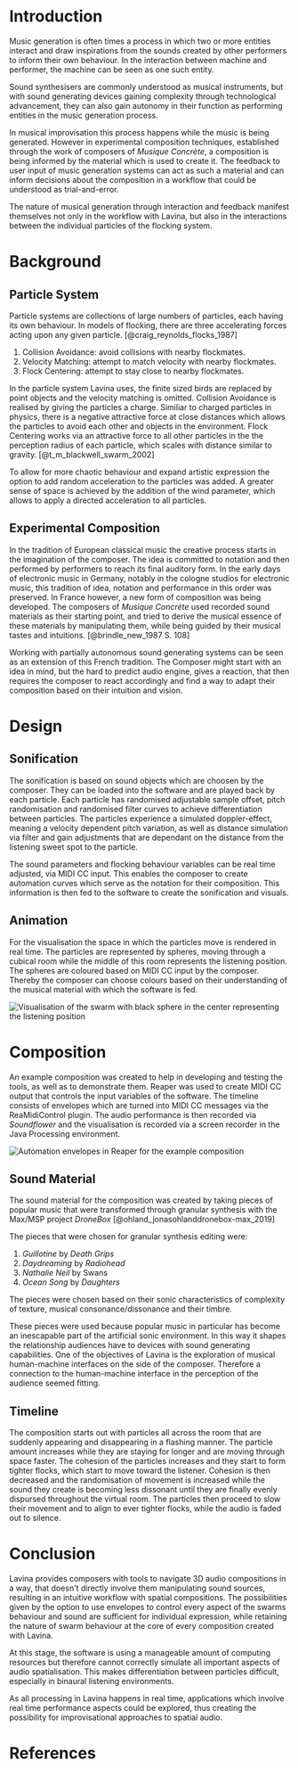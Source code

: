 # Introduction

Music generation is often times a process in which two or more entities interact and draw inspirations from the sounds created by other performers to inform their own behaviour. In the interaction between machine and performer, the machine can be seen as one such entity. 

Sound synthesisers are commonly understood as musical instruments, but with sound generating devices gaining complexity through technological advancement, they can also gain autonomy in their function as performing entities in the music generation process.

In musical improvisation this process happens while the music is being generated. However in experimental composition techniques, established through the work of composers of *Musique Concrète*, a composition is being informed by the material which is used to create it. The feedback to user input of music generation systems can act as such a material and can inform decisions about the composition in a workflow that could be understood as trial-and-error.

The nature of musical generation through interaction and feedback manifest themselves not only in the workflow with Lavina, but also in the interactions between the individual particles of the flocking system.

# Background

## Particle System

Particle systems are collections of large numbers of particles, each having its own behaviour. In models of flocking, there are three accelerating forces acting upon any given particle. [@craig_reynolds_flocks_1987]

1. Collision Avoidance: avoid collisions with nearby flockmates.
2. Velocity Matching: attempt to match velocity with nearby flockmates.
3. Flock Centering: attempt to stay close to nearby flockmates.

In the particle system Lavina uses, the finite sized birds are replaced by point objects and the velocity matching is omitted. Collision Avoidance is realised by giving the particles a charge. Similiar to charged particles in physics, there is a negative attractive force at close distances which allows the particles to avoid each other and objects in the environment. Flock Centering works via an attractive force to all other particles in the the perception radius of each particle, which scales with distance similar to gravity. [@t_m_blackwell_swarm_2002]

To allow for more chaotic behaviour and expand artistic expression the option to add random acceleration to the particles was added. A greater sense of space is achieved by the addition of the wind parameter, which allows to apply a directed acceleration to all particles.

## Experimental Composition

In the tradition of European classical music the creative process starts in the imagination of the composer. The idea is committed to notation and then performed by performers to reach its final auditory form. In the early days of electronic music in Germany, notably in the cologne studios for electronic music, this tradition of idea, notation and performance in this order was preserved. In France however, a new form of composition was being developed. The composers of *Musique Concrète* used recorded sound materials as their starting point, and tried to derive the musical essence of these materials by manipulating them, while being guided by their musical tastes and intuitions. [@brindle_new_1987 S. 108]

Working with partially autonomous sound generating systems can be seen as an extension of this French tradition. The Composer might start with an idea in mind, but the hard to predict audio engine, gives a reaction, that then requires the composer to react accordingly and find a way to adapt their composition based on their intuition and vision.

# Design

## Sonification

The sonification is based on sound objects which are choosen by the composer. They can be loaded into the software and are played back by each particle. Each particle has randomised adjustable sample offset, pitch randomisation and randomised filter curves to achieve differentiation between particles. The particles experience a simulated doppler-effect, meaning a velocity dependent pitch variation, as well as distance simulation via filter and gain adjustments that are dependant on the distance from the listening sweet spot to the particle.

The sound parameters and flocking behaviour variables can be real time adjusted, via MIDI CC input. This enables the composer to create automation curves which serve as the notation for their composition. This information is then fed to the software to create the sonification and visuals.

## Animation

For the visualisation the space in which the particles move is rendered in real time. The particles are represented by spheres, moving through a cubical room while the middle of this room represents the listening position. The spheres are coloured based on MIDI CC input by the composer. Thereby the composer can choose colours based on their understanding of the musical material with which the software is fed.

![Visualisation of the swarm with black sphere in the center representing the listening position](Graphics/particles.jpeg)

# Composition

An example composition was created to help in developing and testing the tools, as well as to demonstrate them. Reaper was used to create MIDI CC output that controls the input variables of the software. The timeline consists of envelopes which are turned into MIDI CC messages via the ReaMidiControl plugin. The audio performance is then recorded via *Soundflower* and the visualisation is recorded via a screen recorder in the Java Processing environment.

![Automation envelopes in Reaper for the example composition](Graphics/automation.jpeg)

## Sound Material

The sound material for the composition was created by taking pieces of popular music that were transformed through granular synthesis with the Max/MSP project *DroneBox* [@ohland_jonasohlanddronebox-max_2019]

The pieces that were chosen for granular synthesis editing were:

1. *Guillotine* by *Death Grips*
2. *Daydreaming* by *Radiohead*
3. *Nathalie Neil* by Swans
4. *Ocean Song* by *Daughters*

The pieces were chosen based on their sonic characteristics of complexity of texture, musical consonance/dissonance and their timbre.

These pieces were used because popular music in particular has become an inescapable part of the artificial sonic environment. In this way it shapes the relationship audiences have to devices with sound generating capabilities. One of the objectives of Lavina is the exploration of musical human-machine interfaces on the side of the composer. Therefore a connection to the human-machine interface in the perception of the audience seemed fitting.

## Timeline

The composition starts out with particles all across the room that are suddenly appearing and disappearing in a flashing manner. The particle amount increases while they are staying for longer and are moving through space faster. The cohesion of the particles increases and they start to form tighter flocks, which start to move toward the listener. Cohesion is then decreased and the randomisation of movement is increased while the sound they create is becoming less dissonant until they are finally evenly dispursed throughout the virtual room. The particles then proceed to slow their movement and to align to ever tighter flocks, while the audio is faded out to silence. 

# Conclusion

Lavina provides composers with tools to navigate 3D audio compositions in a way, that doesn't directly involve them manipulating sound sources, resulting in an intuitive workflow with spatial compositions. The possibilities given by the option to use envelopes to control every aspect of the swarms behaviour and sound are sufficient for individual expression, while retaining the nature of swarm behaviour at the core of every composition created with Lavina.

At this stage, the software is using a manageable amount of computing resources but therefore cannot correctly simulate all important aspects of audio spatialisation. This makes differentiation between particles difficult, especially in binaural listening environments.

As all processing in Lavina happens in real time, applications which involve real time performance aspects could be explored, thus creating the possibility for improvisational approaches to spatial audio.

# References



